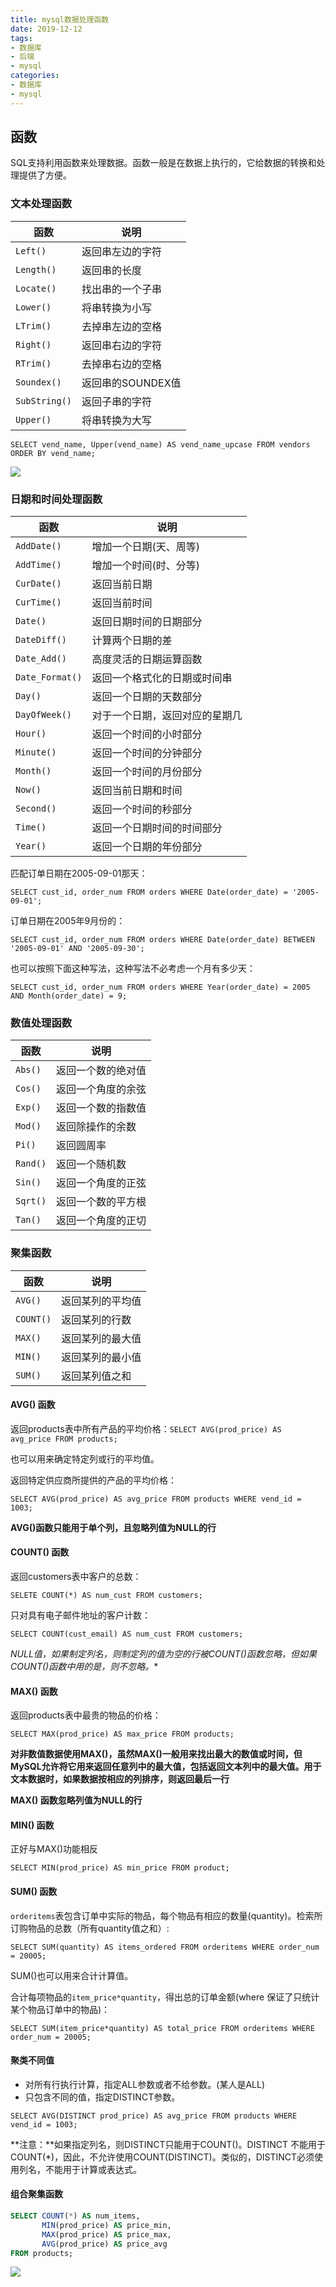 ```yaml
---
title: mysql数据处理函数
date: 2019-12-12
tags:
- 数据库
- 后端
- mysql
categories:
- 数据库
- mysql
---
```


## 函数

SQL支持利用函数来处理数据。函数一般是在数据上执行的，它给数据的转换和处理提供了方便。

### 文本处理函数

| 函数          | 说明              |
| ------------- | ----------------- |
| `Left()`      | 返回串左边的字符  |
| `Length()`    | 返回串的长度      |
| `Locate()`    | 找出串的一个子串  |
| `Lower()`     | 将串转换为小写    |
| `LTrim()`     | 去掉串左边的空格  |
| `Right()`     | 返回串右边的字符  |
| `RTrim()`     | 去掉串右边的空格  |
| `Soundex()`   | 返回串的SOUNDEX值 |
| `SubString()` | 返回子串的字符    |
| `Upper()`     | 将串转换为大写    |

`SELECT vend_name, Upper(vend_name) AS vend_name_upcase FROM vendors ORDER BY vend_name;`

![](http://silencew.cn/uploads/1576129039738.png)

### 日期和时间处理函数

| 函数            | 说明                           |
| --------------- | ------------------------------ |
| `AddDate()`     | 增加一个日期(天、周等)         |
| `AddTime()`     | 增加一个时间(时、分等)         |
| `CurDate()`     | 返回当前日期                   |
| `CurTime()`     | 返回当前时间                   |
| `Date()`        | 返回日期时间的日期部分         |
| `DateDiff()`    | 计算两个日期的差               |
| `Date_Add()`    | 高度灵活的日期运算函数         |
| `Date_Format()` | 返回一个格式化的日期或时间串   |
| `Day()`         | 返回一个日期的天数部分         |
| `DayOfWeek()`   | 对于一个日期，返回对应的星期几 |
| `Hour()`        | 返回一个时间的小时部分         |
| `Minute()`      | 返回一个时间的分钟部分         |
| `Month()`       | 返回一个时间的月份部分         |
| `Now()`         | 返回当前日期和时间             |
| `Second()`      | 返回一个时间的秒部分           |
| `Time()`        | 返回一个日期时间的时间部分     |
| `Year()`        | 返回一个日期的年份部分         |

匹配订单日期在2005-09-01那天：

`SELECT cust_id, order_num FROM orders WHERE Date(order_date) = '2005-09-01';`

订单日期在2005年9月份的：

`SELECT cust_id, order_num FROM orders WHERE Date(order_date) BETWEEN '2005-09-01' AND '2005-09-30';`

也可以按照下面这种写法，这种写法不必考虑一个月有多少天：

`SELECT cust_id, order_num FROM orders WHERE Year(order_date) = 2005 AND Month(order_date) = 9;`

### 数值处理函数

| 函数     | 说明               |
| -------- | ------------------ |
| `Abs()`  | 返回一个数的绝对值 |
| `Cos()`  | 返回一个角度的余弦 |
| `Exp()`  | 返回一个数的指数值 |
| `Mod()`  | 返回除操作的余数   |
| `Pi()`   | 返回圆周率         |
| `Rand()` | 返回一个随机数     |
| `Sin()`  | 返回一个角度的正弦 |
| `Sqrt()` | 返回一个数的平方根 |
| `Tan()`  | 返回一个角度的正切 |

### 聚集函数

| 函数      | 说明             |
| --------- | ---------------- |
| `AVG()`   | 返回某列的平均值 |
| `COUNT()` | 返回某列的行数   |
| `MAX()`   | 返回某列的最大值 |
| `MIN()`   | 返回某列的最小值 |
| `SUM()`   | 返回某列值之和   |

#### AVG() 函数

返回products表中所有产品的平均价格：`SELECT AVG(prod_price) AS avg_price FROM products;`

也可以用来确定特定列或行的平均值。

返回特定供应商所提供的产品的平均价格：

`SELECT AVG(prod_price) AS avg_price FROM products WHERE vend_id = 1003;`

**AVG()函数只能用于单个列，且忽略列值为NULL的行**

#### COUNT() 函数

返回customers表中客户的总数：

`SELETE COUNT(*) AS num_cust FROM customers;`

只对具有电子邮件地址的客户计数：

`SELECT COUNT(cust_email) AS num_cust FROM customers;`

**NULL值，如果制定列名，则制定列的值为空的行被COUNT()函数忽略，但如果COUNT()函数中用的是*，则不忽略。**

#### MAX() 函数

返回products表中最贵的物品的价格：

`SELECT MAX(prod_price) AS max_price FROM products;`

**对非数值数据使用MAX()，虽然MAX()一般用来找出最大的数值或时间，但MySQL允许将它用来返回任意列中的最大值，包括返回文本列中的最大值。用于文本数据时，如果数据按相应的列排序，则返回最后一行**

**MAX() 函数忽略列值为NULL的行**

#### MIN() 函数

正好与MAX()功能相反

`SELECT MIN(prod_price) AS min_price FROM product;`

#### SUM() 函数

`orderitems`表包含订单中实际的物品，每个物品有相应的数量(quantity)。检索所订购物品的总数（所有quantity值之和）:

`SELECT SUM(quantity) AS items_ordered FROM orderitems WHERE order_num = 20005;`

SUM()也可以用来合计计算值。

合计每项物品的`item_price*quantity`，得出总的订单金额(where 保证了只统计某个物品订单中的物品)：

`SELECT SUM(item_price*quantity) AS total_price FROM orderitems WHERE order_num = 20005;`

#### 聚类不同值

- 对所有行执行计算，指定ALL参数或者不给参数。(某人是ALL)
- 只包含不同的值，指定DISTINCT参数。

`SELECT AVG(DISTINCT prod_price) AS avg_price FROM products WHERE vend_id = 1003;`

**注意：**如果指定列名，则DISTINCT只能用于COUNT()。DISTINCT 不能用于COUNT(*)，因此，不允许使用COUNT(DISTINCT)。类似的，DISTINCT必须使用列名，不能用于计算或表达式。

#### 组合聚集函数

```sql
SELECT COUNT(*) AS num_items, 
	   MIN(prod_price) AS price_min, 
	   MAX(prod_price) AS price_max, 
	   AVG(prod_price) AS price_avg 
FROM products;
```

![](http://silencew.cn/uploads/1576139707847.png)

